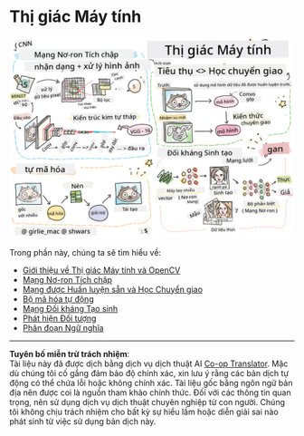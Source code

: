 <!--
CO_OP_TRANSLATOR_METADATA:
{
  "original_hash": "58a52f000089c1d8906a4daa4ab1169b",
  "translation_date": "2025-08-29T12:18:53+00:00",
  "source_file": "lessons/4-ComputerVision/README.md",
  "language_code": "vi"
}
-->
# Thị giác Máy tính

![Tóm tắt nội dung Thị giác Máy tính dưới dạng hình vẽ](../../../../translated_images/ai-computervision.6506ebebac3fbf76cdb78989d7d3dfea87e88285c0feaade53aa7804a22b248f.vi.png)

Trong phần này, chúng ta sẽ tìm hiểu về:

* [Giới thiệu về Thị giác Máy tính và OpenCV](06-IntroCV/README.md)
* [Mạng Nơ-ron Tích chập](07-ConvNets/README.md)
* [Mạng được Huấn luyện sẵn và Học Chuyển giao](08-TransferLearning/README.md) 
* [Bộ mã hóa tự động](09-Autoencoders/README.md)
* [Mạng Đối kháng Tạo sinh](10-GANs/README.md)
* [Phát hiện Đối tượng](11-ObjectDetection/README.md)
* [Phân đoạn Ngữ nghĩa](12-Segmentation/README.md)

---

**Tuyên bố miễn trừ trách nhiệm**:  
Tài liệu này đã được dịch bằng dịch vụ dịch thuật AI [Co-op Translator](https://github.com/Azure/co-op-translator). Mặc dù chúng tôi cố gắng đảm bảo độ chính xác, xin lưu ý rằng các bản dịch tự động có thể chứa lỗi hoặc không chính xác. Tài liệu gốc bằng ngôn ngữ bản địa nên được coi là nguồn tham khảo chính thức. Đối với các thông tin quan trọng, nên sử dụng dịch vụ dịch thuật chuyên nghiệp từ con người. Chúng tôi không chịu trách nhiệm cho bất kỳ sự hiểu lầm hoặc diễn giải sai nào phát sinh từ việc sử dụng bản dịch này.